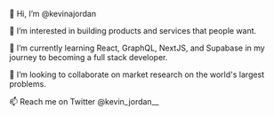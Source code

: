 👋 Hi, I’m @kevinajordan

👀 I’m interested in building products and services that people want.

🌱 I’m currently learning React, GraphQL, NextJS, and Supabase in my journey to becoming a full stack developer.

💞️ I’m looking to collaborate on market research on the world's largest problems.

📫 Reach me on Twitter @kevin_jordan__

<!---
kevinajordan/kevinajordan is a ✨ special ✨ repository because its `README.md` (this file) appears on your GitHub profile.
You can click the Preview link to take a look at your changes.
--->
